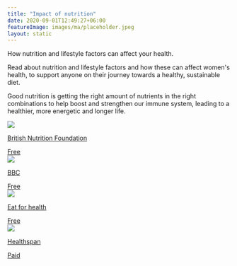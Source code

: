 ```yaml
---
title: "Impact of nutrition"
date: 2020-09-01T12:49:27+06:00
featureImage: images/ma/placeholder.jpeg
layout: static
---
```


How nutrition and lifestyle factors can affect your health.

Read about nutrition and lifestyle factors and how these can affect women's health, to support anyone on their journey towards a healthy, sustainable diet.

Good nutrition is getting the right amount of nutrients in the right combinations to help boost and strengthen our immune system, leading to a healthier, more energetic and longer life.

<a class="ma-link" href="https://www.nutrition.org.uk/life-stages/women/"><div class="ma-card ma-card-Health"><div class="ma-icon"><img src ="/images/Icon-check - health - opacity.svg"/></div><div class="ma-name"><p>British Nutrition Foundation</p></div><div class="ma-paid-text"><span>Free</span></div></div></a><a class="ma-link" href="https://www.bbcgoodfood.com/howto/guide/balanced-diet-women"><div class="ma-card ma-card-Health"><div class="ma-icon"><img src ="/images/Icon-check - health - opacity.svg"/></div><div class="ma-name"><p>BBC</p></div><div class="ma-paid-text"><span>Free</span></div></div></a><a class="ma-link" href="https://www.eatforhealth.gov.au/food-essentials/how-much-do-we-need-each-day/sample-meal-plan-women"><div class="ma-card ma-card-Health"><div class="ma-icon"><img src ="/images/Icon-check - health - opacity.svg"/></div><div class="ma-name"><p>Eat for health</p></div><div class="ma-paid-text"><span>Free</span></div></div></a><a class="ma-link" href="https://www.awin1.com/cread.php?awinmid=6007&awinaffid=1198638&ued=https%3A%2F%2Fwww.healthspan.co.uk%2F"><div class="ma-card ma-card-Health"><div class="ma-icon"><img src ="/images/Icon-pound - health - opacity.svg"/></div><div class="ma-name"><p>Healthspan</p></div><div class="ma-paid-text"><span>Paid</span></div></div></a>  

<br/><br/>






